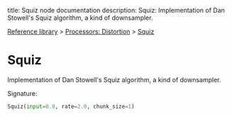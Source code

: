 title: Squiz node documentation
description: Squiz: Implementation of Dan Stowell's Squiz algorithm, a kind of downsampler.

[Reference library](../../index.md) > [Processors: Distortion](../index.md) > [Squiz](index.md)

# Squiz

Implementation of Dan Stowell's Squiz algorithm, a kind of downsampler.

Signature:
```python
Squiz(input=0.0, rate=2.0, chunk_size=1)
```
